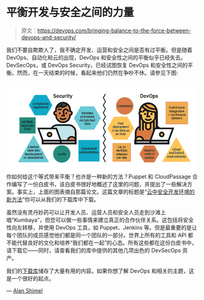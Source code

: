 # 平衡开发与安全之间的力量

> 原文：<https://devops.com/bringing-balance-to-the-force-between-devops-and-security/>

我们不要自欺欺人了，我不确定开发、运营和安全之间是否有过平衡。但是随着 DevOps、自动化和云的出现，DevOps 和安全性之间的平衡似乎已经失去。DevSecOps，或 DevOps Security，已经试图恢复 DevOps 和安全性之间的平衡。然而，在一天结束的时候，看起来他们仍然在争吵不休。请参见下图:

[![devops and security](img/cefef8c56c1716b956237f3c64943b6a.png)](https://devops.com/wp-content/uploads/2017/11/devsecops-1.png) 你如何给这个等式带来平衡？也许是一种新的方法？Puppet 和 CloudPassage 合作编写了一份白皮书，该白皮书很好地概述了这里的问题，并提出了一些解决方案。事实上，上面的图表摘自那篇论文。这篇文章的标题是“[云中安全开发环境的新方法](https://webinars.devops.com/a-new-approach-for-securing-devops-environments-in-the-cloud)”你可以从我们的下载库中下载。

虽然没有灵丹妙药可以让开发人员、运营人员和安全人员走到沙滩上唱“Kumbaya”，但您可以做一些事情来建立真正的合作伙伴关系。这包括将安全性向左转移，并使用 DevOps 工具，如 Puppet、Jenkins 等。但是最重要的是让每个团队的成员感觉他们都是同一个团队的一部分。世界上所有的工具和 API 都不能代替良好的文化和培养“我们都在一起”的心态。所有这些都在这份白皮书中，请下载它——同时，请查看我们的库中提供的其他几项出色的 DevSecOps 资产。

我们的[下载库](https://devops.com/library/)储存了大量有用的内容。如果你想了解 DevOps 和相关的主题，这是一个很好的起点。

— [Alan Shimel](https://devops.com/author/ashimmy/)